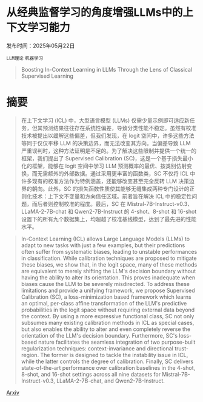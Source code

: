 # 从经典监督学习的角度增强LLMs中的上下文学习能力

发布时间：2025年05月22日

`LLM理论` `机器学习`

> Boosting In-Context Learning in LLMs Through the Lens of Classical Supervised Learning

# 摘要

> 在上下文学习 (ICL) 中，大型语言模型 (LLMs) 仅需少量示例即可适应新任务，但其预测结果往往存在系统性偏差，导致分类性能不稳定。虽然有校准技术被提出以缓解这些偏差，但我们发现，在 logit 空间中，许多这些方法等同于仅仅平移 LLM 的决策边界，而无法改变其方向。当偏差导致 LLM 严重误判时，这种方法证明是不足的。为了解决这些限制并提供一个统一的框架，我们提出了 Supervised Calibration (SC)，这是一个基于损失最小化的框架，能够在 logit 空间中学习 LLM 预测概率的最优、按类别仿射变换，而无需额外的外部数据。通过采用更丰富的函数类，SC 不仅将 ICL 中许多现有的校准方法作为特例涵盖，还能够改变甚至完全反转 LLM 决策边界的朝向。此外，SC 的损失函数性质使其能够无缝集成两种专门设计的正则化技术：上下文不变量和方向信任区域。前者旨在解决 ICL 中的稳定性问题，而后者则控制校准的程度。最后，SC 在 Mistral-7B-Instruct-v0.3、LLaMA-2-7B-chat 和 Qwen2-7B-Instruct 的 4-shot、8-shot 和 16-shot 设置下的所有九个数据集上，均超越了校准基线模型，达到了最先进的性能水平。

> In-Context Learning (ICL) allows Large Language Models (LLMs) to adapt to new tasks with just a few examples, but their predictions often suffer from systematic biases, leading to unstable performances in classification. While calibration techniques are proposed to mitigate these biases, we show that, in the logit space, many of these methods are equivalent to merely shifting the LLM's decision boundary without having the ability to alter its orientation. This proves inadequate when biases cause the LLM to be severely misdirected. To address these limitations and provide a unifying framework, we propose Supervised Calibration (SC), a loss-minimization based framework which learns an optimal, per-class affine transformation of the LLM's predictive probabilities in the logit space without requiring external data beyond the context. By using a more expressive functional class, SC not only subsumes many existing calibration methods in ICL as special cases, but also enables the ability to alter and even completely reverse the orientation of the LLM's decision boundary. Furthermore, SC's loss-based nature facilitates the seamless integration of two purpose-built regularization techniques: context-invariance and directional trust-region. The former is designed to tackle the instability issue in ICL, while the latter controls the degree of calibration. Finally, SC delivers state-of-the-art performance over calibration baselines in the 4-shot, 8-shot, and 16-shot settings across all nine datasets for Mistral-7B-Instruct-v0.3, LLaMA-2-7B-chat, and Qwen2-7B-Instruct.

[Arxiv](https://arxiv.org/abs/2505.23783)